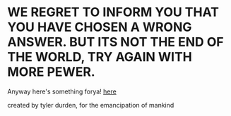 # WE REGRET TO INFORM YOU THAT YOU HAVE CHOSEN A WRONG ANSWER. BUT ITS NOT THE END OF THE WORLD, TRY AGAIN WITH MORE PEWER.

Anyway here's something forya!
[here](./something.md)

created by tyler durden, for the emancipation of mankind
